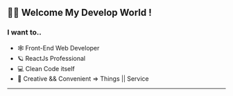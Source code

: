 <h2>👨‍💻 Welcome My Develop World !</h2>

<h3>I want to..</h2>
<ul>
  <li>🕸 Front-End Web Developer</li>
  <li>🪐 ReactJs Professional</li>
  <li>💻 Clean Code itself</li>
  <li>💭 Creative && Convenient => Things || Service 
</ul>

<hr />

<!-- [![Anurag's github stats](https://github-readme-stats.vercel.app/api?username=ShinChanU&hide=issues&count_private=true&show_icons=true&theme=chartreuse-dark)](https://github.com/anuraghazra/github-readme-stats) -->
